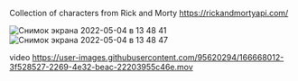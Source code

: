 Сollection of characters from Rick and Morty https://rickandmortyapi.com/

![Снимок экрана 2022-05-04 в 13 48 41](https://user-images.githubusercontent.com/95620294/166668023-52379f76-54bd-4a0c-9390-ae38f94ea117.png)
![Снимок экрана 2022-05-04 в 13 48 47](https://user-images.githubusercontent.com/95620294/166668029-0e0bac3c-3417-4e61-9193-17bc8dfed988.png)

video 
https://user-images.githubusercontent.com/95620294/166668012-3f528527-2269-4e32-beac-22203955c46e.mov
